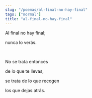```yaml
---
slug: "/poemas/al-final-no-hay-final"
tags: ["normal"]
title: "al-final-no-hay-final"
---
```

Al final no hay final;

nunca lo verás.

&nbsp;

No se trata entonces

de lo que te llevas,

se trata de lo que recogen

los que dejas atrás.